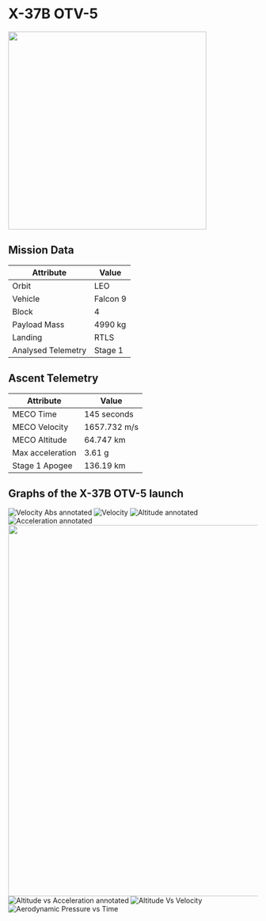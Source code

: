 # X-37B OTV-5

<img src="https://i.imgur.com/574MjdD.png" width=400px>

## Mission Data

| Attribute | Value |
| ------------- | ------------- |
| Orbit | LEO  |
| Vehicle | Falcon 9  |
| Block | 4  |
| Payload Mass | 4990 kg |
| Landing | RTLS |
| Analysed Telemetry| Stage 1 |




## Ascent Telemetry

| Attribute | Value |
| ------------- | ------------- |
| MECO Time | 145 seconds |
| MECO Velocity | 1657.732 m/s |
| MECO Altitude | 64.747 km |
| Max acceleration | 3.61 g|
| Stage 1 Apogee | 136.19 km |





## Graphs of the X-37B OTV-5 launch

![Velocity Abs annotated](https://github.com/shahar603/Telemetry-Data/blob/master/X-37B%20OTV-5/Graphs/Velocity%20Abs%20annotated.png)
![Velocity](https://github.com/shahar603/Telemetry-Data/blob/master/X-37B%20OTV-5/Graphs/Velocity.png)
![Altitude annotated](https://github.com/shahar603/Telemetry-Data/blob/master/X-37B%20OTV-5/Graphs/Altitude%20annotated.png)
![Acceleration annotated](https://github.com/shahar603/Telemetry-Data/blob/master/X-37B%20OTV-5/Graphs/Acceleration%20annotated.png)
<img src=https://github.com/shahar603/Telemetry-Data/blob/master/X-37B%20OTV-5/Graphs/Flight%20Trajectory.png height=750px>
![Altitude vs Acceleration annotated](https://github.com/shahar603/Telemetry-Data/blob/master/X-37B%20OTV-5/Graphs/Altitude%20vs%20Acceleration%20annotated.png)
![Altitude Vs Velocity](https://github.com/shahar603/Telemetry-Data/blob/master/X-37B%20OTV-5/Graphs/Altitude%20Vs%20Velocity.png)
![Aerodynamic Pressure vs Time](https://github.com/shahar603/Telemetry-Data/blob/master/X-37B%20OTV-5/Graphs/Aerodynamic%20Pressure.png)

